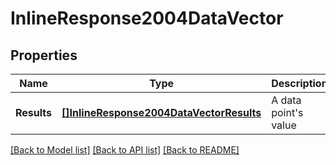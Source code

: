 # InlineResponse2004DataVector

## Properties

Name | Type | Description | Notes
------------ | ------------- | ------------- | -------------
**Results** | [**[]InlineResponse2004DataVectorResults**](inline_response_200_4_data_vector_results.md) | A data point&#39;s value | [optional] 

[[Back to Model list]](../README.md#documentation-for-models) [[Back to API list]](../README.md#documentation-for-api-endpoints) [[Back to README]](../README.md)


